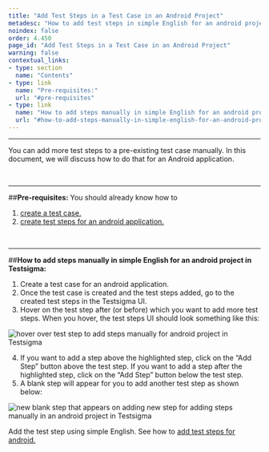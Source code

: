 ```yaml
---
title: "Add Test Steps in a Test Case in an Android Project"
metadesc: "How to add test steps in simple English for an android project in Testsigma."
noindex: false
order: 4.450
page_id: "Add Test Steps in a Test Case in an Android Project"
warning: false
contextual_links:
- type: section
  name: "Contents"
- type: link
  name: "Pre-requisites:"
  url: "#pre-requisites"
- type: link
  name: "How to add steps manually in simple English for an android project in Testsigma:"
  url: "#how-to-add-steps-manually-in-simple-english-for-an-android-project-in-testsigma"
---
```


---

You can add more test steps to a pre-existing test case manually. In this document, we will discuss how to do that for an Android application. 

&emsp;

---
##**Pre-requisites:**
You should already know how to
 1. [create a test case.](https://testsigma.com/docs/test-cases/manage/add-edit-delete/)
 2. [create test steps for an android application.](https://testsigma.com/docs/test-cases/create-steps/)

&emsp;

---
##**How to add steps manually in simple English for an android project in Testsigma:**

 1. Create a test case for an android application.
 2. Once the test case is created and the test steps added, go to the created test steps in the Testsigma UI.
 3. Hover on the test step after (or before) which you want to add more test steps. When you hover, the test steps UI should look something like this:

![hover over test step to add steps manually for android project in Testsigma](https://docs.testsigma.com/images/android-apps/hover-test-step-add-steps-manually-android-testsigma.png)

 4. If you want to add a step above the highlighted step, click on the “Add Step” button above the test step. If you want to add a step after the highlighted step, click on the “Add Step” button below the test step.
 5. A blank step will appear for you to add another test step as shown below:

![new blank step that appears on adding new step for adding steps manually in an android project in Testsigma](https://docs.testsigma.com/images/android-apps/new-blank-step-add-steps-manually-android-testsigma.png)

Add the test step using simple English. See how to [add test steps for android.](https://testsigma.com/docs/test-cases/create-steps/)



